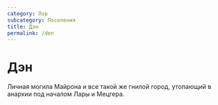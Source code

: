 ```yaml
---
category: Лор
subcategory: Поселения
title: Дэн
permalink: /den
---
```


# Дэн 
Личная могила Майрона и все такой же гнилой город, утопающий в анархии под началом Лары и Мецгера. 